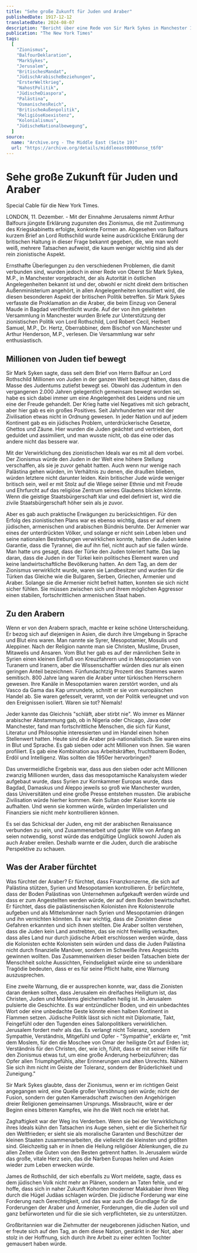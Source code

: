 ```yaml
---
title: "Sehe große Zukunft für Juden und Araber"
publishedDate: 1917-12-12
translatedDate: 2024-08-07
description: "Bericht über eine Rede von Sir Mark Sykes in Manchester 1917, in der er die Bedeutung der Balfour-Erklärung und die Zukunft des Zionismus nach der britischen Einnahme Jerusalems diskutiert. Sykes sieht im Zionismus eine Chance zur Verbesserung der Stellung der Juden weltweit und betont die Notwendigkeit einer Zusammenarbeit zwischen Juden, Armeniern und Arabern. Er warnt vor möglichen Konflikten, insbesondere in Bezug auf arabische Befürchtungen, und ruft zu Verständnis und Kooperation auf. Sykes betont die Sensibilität Jerusalems als heilige Stätte dreier Religionen und sieht im Zionismus das Potenzial für Versöhnung, warnt aber auch vor den Risiken bei falscher Umsetzung."
publication: "The New York Times"
tags:
  [
    "Zionismus",
    "BalfourDeklaration",
    "MarkSykes",
    "Jerusalem",
    "BritischesMandat",
    "JüdischArabischeBeziehungen",
    "ErsterWeltkrieg",
    "NahostPolitik",
    "JüdischeDiaspora",
    "Palästina",
    "OsmanischesReich",
    "BritischeAußenpolitik",
    "ReligiöseKoexistenz",
    "Kolonialismus",
    "JüdischeNationalbewegung",
  ]
source:
  name: "Archive.org - The Middle East (Seite 19)"
  url: "https://archive.org/details/middleeast0000unse_t6f0"
---
```


# Sehe große Zukunft für Juden und Araber

Special Cable für die New York Times.

LONDON, 11. Dezember. - Mit der Einnahme Jerusalems nimmt Arthur Balfours jüngste Erklärung zugunsten des Zionismus, die mit Zustimmung des Kriegskabinetts erfolgte, konkrete Formen an. Abgesehen von Balfours kurzem Brief an Lord Rothschild wurde keine ausdrückliche Erklärung der britischen Haltung in dieser Frage bekannt gegeben, die, wie man wohl weiß, mehrere Tatsachen aufweist, die kaum weniger wichtig sind als der rein zionistische Aspekt.

Ernsthafte Überlegungen zu den verschiedenen Problemen, die damit verbunden sind, wurden jedoch in einer Rede von Oberst Sir Mark Sykea, M.P., in Manchester vorgebracht, der als Autorität in östlichen Angelegenheiten bekannt ist und der, obwohl er nicht direkt dem britischen Außenministerium angehört, in allen Angelegenheiten konsultiert wird, die diesen besonderen Aspekt der britischen Politik betreffen. Sir Mark Sykes verfasste die Proklamation an die Araber, die beim Einzug von General Maude in Bagdad veröffentlicht wurde. Auf der von ihm geleiteten Versammlung in Manchester wurden Briefe zur Unterstützung der zionistischen Politik von Lord Rothschild, Lord Robert Cecil, Herbert Samuel, M.P., Dr. Hertz, Oberrabbiner, dem Bischof von Manchester und Arthur Henderson, M.P., verlesen. Die Versammlung war sehr enthusiastisch.

## Millionen von Juden tief bewegt

Sir Mark Syken sagte, dass seit dem Brief von Herrn Balfour an Lord Rothschild Millionen von Juden in der ganzen Welt bezeugt hätten, dass die Masse des Judentums zutiefst bewegt sei. Obwohl das Judentum in den vergangenen 2.000 Jahren gelegentlich gemeinsam bewegt worden sei, habe es sich dabei immer um eine Angelegenheit des Leidens und nie um eine der Freude gehandelt. Der Krieg hatte viel Negatives mit sich gebracht, aber hier gab es ein großes Positives. Seit Jahrhunderten war mit der Zivilisation etwas nicht in Ordnung gewesen. In jeder Nation und auf jedem Kontinent gab es ein jüdisches Problem, unterdrückerische Gesetze, Ghettos und Zäune. Hier wurden die Juden geächtet und vertrieben, dort geduldet und assimiliert, und man wusste nicht, ob das eine oder das andere nicht das bessere war.

Mit der Verwirklichung des zionistischen Ideals war es mit all dem vorbei. Der Zionismus würde den Juden in der Welt eine höhere Stellung verschaffen, als sie je zuvor gehabt hatten. Auch wenn nur wenige nach Palästina gehen würden, im Verhältnis zu denen, die draußen blieben, würden letztere nicht darunter leiden. Kein britischer Jude würde weniger britisch sein, weil er mit Stolz auf die Wiege seiner Ethnie und mit Freude und Ehrfurcht auf das religiöse Zentrum seines Glaubens blicken könnte. Wenn die geistige Staatsbürgerschaft klar und edel definiert ist, wird die zivile Staatsbürgerschaft höher sein als je zuvor.

Aber es gab auch praktische Erwägungen zu berücksichtigen. Für den Erfolg des zionistischen Plans war es ebenso wichtig, dass er auf einem jüdischen, armenischen und arabischen Bündnis beruhte. Der Armenier war eines der unterdrückten Völker, und solange er nicht sein Leben leben und seine nationalen Bestrebungen verwirklichen konnte, hatten die Juden keine Garantie, dass die Tyrannei, die auf ihn fiel, nicht auch auf sie fallen würde. Man hatte uns gesagt, dass der Türke den Juden toleriert hatte. Das lag daran, dass die Juden in der Türkei kein politisches Element waren und keine landwirtschaftliche Bevölkerung hatten. An dem Tag, an dem der Zionismus verwirklicht wurde, waren sie Landbesitzer und wurden für die Türken das Gleiche wie die Bulgaren, Serben, Griechen, Armenier und Araber. Solange sie die Armenier nicht befreit hatten, konnten sie sich nicht sicher fühlen. Sie müssen zwischen sich und ihrem möglichen Aggressor einen stabilen, fortschrittlichen armenischen Staat haben.

## Zu den Arabern

Wenn er von den Arabern sprach, machte er keine schöne Unterscheidung. Er bezog sich auf diejenigen in Asien, die durch ihre Umgebung in Sprache und Blut eins waren. Man nannte sie Syrer, Mesopotamier, Mosulis und Aleppiner. Nach der Religion nannte man sie Christen, Muslime, Drusen, Mitawelis und Ansaren. Vom Blut her gab es auf der männlichen Seite in Syrien einen kleinen Einfluß von Kreuzfahrern und in Mesopotamien von Turanern und Iranern, aber die Wissenschaftler würden dies nur als einen geringen Anteil bezeichnen. Fünfundachtzig Prozent des Stammes waren semitisch. 800 Jahre lang waren die Araber unter türkischen Herrschern gewesen. Ihre Kanäle in Mesopotamien waren zerstört worden, und als Vasco da Gama das Kap umrundete, schnitt er sie vom europäischen Handel ab. Sie waren gefesselt, verarmt, von der Politik verleugnet und von den Ereignissen isoliert. Waren sie tot? Niemals!

Jeder kannte das Gleichnis "schläft, aber stirbt nie". Wo immer es Männer arabischer Abstammung gab, ob in Nigeria oder Chicago, Java oder Manchester, fand man fortschrittliche Menschen, die sich für Kunst, Literatur und Philosophie interessierten und im Handel einen hohen Stellenwert hatten. Heute sind die Araber prä-nationalistisch. Sie waren eins in Blut und Sprache. Es gab sieben oder acht Millionen von ihnen. Sie waren profiliert. Es gab eine Kombination aus Arbeitskräften, fruchtbarem Boden, Erdöl und Intelligenz. Was sollten die 1950er hervorbringen?

Das unvermeidliche Ergebnis war, dass aus den sieben oder acht Millionen zwanzig Millionen wurden, dass das mesopotamische Kanalsystem wieder aufgebaut wurde, dass Syrien zur Kornkammer Europas wurde, dass Bagdad, Damaskus und Aleppo jeweils so groß wie Manchester wurden, dass Universitäten und eine große Presse entstehen mussten. Die arabische Zivilisation würde hierher kommen. Kein Sultan oder Kaiser konnte sie aufhalten. Und wenn sie kommen würde, würden Imperialisten und Finanziers sie nicht mehr kontrollieren können.

Es sei das Schicksal der Juden, eng mit der arabischen Renaissance verbunden zu sein, und Zusammenarbeit und guter Wille von Anfang an seien notwendig, sonst würde das endgültige Unglück sowohl Juden als auch Araber ereilen. Deshalb warnte er die Juden, durch die arabische Perspektive zu schauen.

## Was der Araber fürchtet

Was fürchtet der Araber? Er fürchtet, dass Finanzkonzerne, die sich auf Palästina stützen, Syrien und Mesopotamien kontrollieren. Er befürchtete, dass der Boden Palästinas von Unternehmen aufgekauft werden würde und dass er zum Angestellten werden würde, der auf dem Boden bewirtschaftet. Er fürchtet, dass die palästinensischen Kolonisten ihre Kolonistenrolle aufgeben und als Mittelsmänner nach Syrien und Mesopotamien drängen und ihn vernichten könnten. Es war wichtig, dass die Zionisten diese Gefahren erkannten und sich ihnen stellten. Die Araber sollten verstehen, dass die Juden kein Land anstrebten, das sie nicht freiwillig verkauften, dass alles Land nur durch jüdische Arbeit erschlossen werden würde, dass die Kolonisten echte Kolonisten sein würden und dass die Juden Palästina nicht durch finanzielle Manöver, sondern im Schweiße ihres Angesichts gewinnen wollten. Das Zusammenwirken dieser beiden Tatsachen biete der Menschheit solche Aussichten, Feindseligkeit würde eine so undenkbare Tragödie bedeuten, dass er es für seine Pflicht halte, eine Warnung auszusprechen.

Eine zweite Warnung, die er aussprechen konnte, war, dass die Zionisten daran denken sollten, dass Jerusalem ein dreifaches Heiligtum ist, das Christen, Juden und Moslems gleichermaßen heilig ist. In Jerusalem pulsierte die Geschichte. Es war entzündlicher Boden, und ein unbedachtes Wort oder eine unbedachte Geste könnte einen halben Kontinent in Flammen setzen. Jüdische Politik lässt sich nicht mit Diplomatie, Takt, Feingefühl oder den Tugenden eines Salonpolitikers verwirklichen. Jerusalem fordert mehr als das. Es verlangt nicht Toleranz, sondern Sympathie, Verständnis, Mitgefühl und Opfer - "Sympathie", erklärte er, "mit dem Moslem, für den die Moschee von Omar der heiligste Ort auf Erden ist; Verständnis für den Christen, der, wie ich, fühlt, dass er mit seiner Hilfe für den Zionismus etwas tut, um eine große Änderung herbeizuführen; das Opfer allen Triumphgefühls, alter Erinnerungen und alten Unrechts. Nähern Sie sich ihm nicht im Geiste der Toleranz, sondern der Brüderlichkeit und Zuneigung."

Sir Mark Sykes glaubte, dass der Zionismus, wenn er im richtigen Geist angegangen wird, eine Quelle großer Versöhnung sein würde; nicht der Fusion, sondern der guten Kameradschaft zwischen den Angehörigen dreier Religionen gemeinsamen Ursprungs. Missbraucht, wäre er der Beginn eines bitteren Kampfes, wie ihn die Welt noch nie erlebt hat.

Zaghaftigkeit war der Weg ins Verderben. Wenn sie bei der Verwirklichung ihres Ideals kühn den Tatsachen ins Auge sehen, sieht er die Sicherheit für den Weltfrieden; er sieht sie als moralische Garanten und Beschützer der kleinen Staaten zusammenarbeiten, die vielleicht die kleinsten und größten sind. Gleichzeitig sah er in ihnen die Heilung religiöser Ablenkungen, die zu allen Zeiten die Guten von den Besten getrennt hatten. In Jerusalem würde das große, vitale Herz sein, das die Narben Europas heilen und Asien wieder zum Leben erwecken würde.

James de Rothschild, der sich ebenfalls zu Wort meldete, sagte, dass es dem jüdischen Volk nicht mehr an Plänen, sondern an Taten fehle, und er hoffe, dass sich in naher Zukunft Kohorten moderner Makkabäer ihren Weg durch die Hügel Judäas schlagen würden. Die jüdische Forderung war eine Forderung nach Gerechtigkeit, und das war auch die Grundlage für die Forderungen der Araber und Armenier, Forderungen, die die Juden voll und ganz befürworteten und für die sie sich verpflichteten, sie zu unterstützen.

Großbritannien war die Ziehmutter der neugeborenen jüdischen Nation, und er freute sich auf den Tag, an dem diese Nation, gestärkt in der Not, aber stolz in der Hoffnung, sich durch ihre Arbeit zu einer echten Tochter gemausert haben würde.
